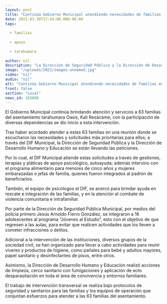 ```yaml
---
layout: post
title: "Continúa Gobierno Municipal atendiendo necesidades de familias en asentamiento tarahumara"
date: 2021-03-30T17:54:00.000-06:00
tags:
  
  - familias
  
  - apoyo
  
  - tarahumara
  
author: nil
description: "La Dirección de Seguridad Pública y la Dirección de Desarrollo Humano y Educación se están llevando las"
image: "/uploads/2021/images-unnamed.jpg"
video: "nil"
audio: "nil"
alt: "Continúa Gobierno Municipal atendiendo necesidades de familias en asentamiento tarahumara"
front: false
section: "Local"
news_id: 183608
---
```


El Gobierno Municipal continúa brindando atención y servicios a 63 familias del asentamiento tarahumara Oasis, Kali Resácame, con la participación de diversas dependencias se dio inicio a esta intervención.

Tras haber acordado atender a estas 63 familias en una reunión donde se escucharon las necesidades y solicitudes más prioritarias para ellos; a través del DIF Municipal, la Dirección de Seguridad Pública y la Dirección de Desarrollo Humano y Educación se están llevando las peticiones.

Por lo cual, el DIF Municipal atiende estas solicitudes a través de gestiones, terapias y pláticas de apoyo psicológico, autoayuda; además intervino con el programa alimentario para menores de cinco años y mujeres embarazadas o jefas de familia, quienes fueron integrados al padrón de beneficiarios.

También, el equipo de psicólogos el DIF, se acercó para brindar ayuda en  rescate e integración de las familias, y en la atención al combate de violencia comunitaria e intrafamiliar.

Por parte de la Dirección de Seguridad Pública Municipal, por medios del policía primero  Jesús Arnoldo Fierro González, se integraron a 16 adolescentes al programa “Jóvenes al Estudio”, esto con el objetivo de que regresen a las aulas, para evitar que realicen actividades que los lleven a cometer infracciones o delitos.

Adicional a la intervención de las instituciones, diversos grupos de la sociedad civil, se han organizado para llevar a cabo actividades para reunir víveres y productos de higiene, como pañales para bebé y adultos mayores, papel sanitario y desinfectantes de pisos, entre otros.

Asimismo, la Dirección de Desarrollo Humano y Educación realizó acciones de limpieza, cerco sanitario con fumigaciones y aplicación de ecto desparasitación en toda el área de convivencia y entornos familiares.

El trabajo de intervención transversal se realiza bajo protocolos de seguridad y sanitarios para las familias y los equipos de operación que conjuntan esfuerzos para atender a las 63 familias del asentamiento.